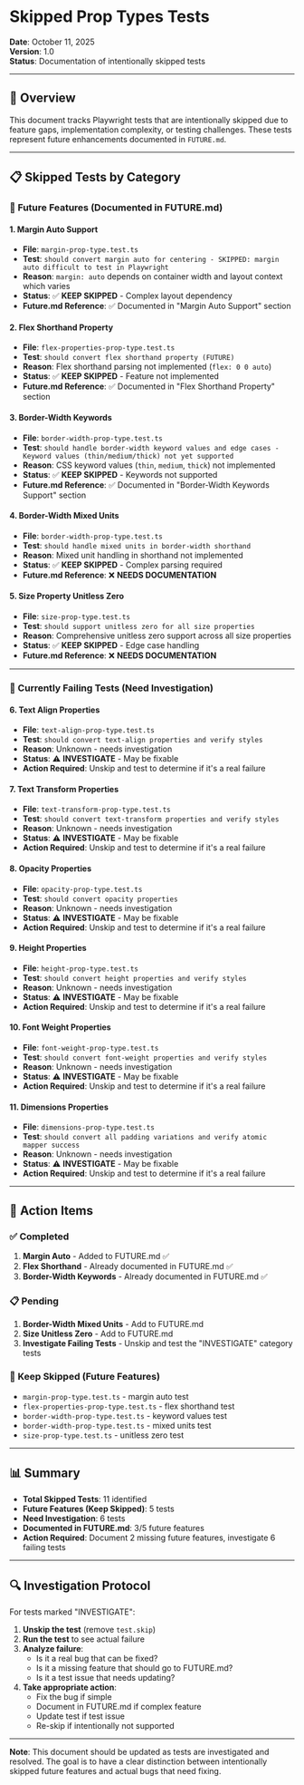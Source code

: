 # Skipped Prop Types Tests

**Date**: October 11, 2025  
**Version**: 1.0  
**Status**: Documentation of intentionally skipped tests

---

## 🎯 **Overview**

This document tracks Playwright tests that are intentionally skipped due to feature gaps, implementation complexity, or testing challenges. These tests represent future enhancements documented in `FUTURE.md`.

---

## 📋 **Skipped Tests by Category**

### **🔮 Future Features (Documented in FUTURE.md)**

#### **1. Margin Auto Support**
- **File**: `margin-prop-type.test.ts`
- **Test**: `should convert margin auto for centering - SKIPPED: margin auto difficult to test in Playwright`
- **Reason**: `margin: auto` depends on container width and layout context which varies
- **Status**: ✅ **KEEP SKIPPED** - Complex layout dependency
- **Future.md Reference**: ✅ Documented in "Margin Auto Support" section

#### **2. Flex Shorthand Property**
- **File**: `flex-properties-prop-type.test.ts`
- **Test**: `should convert flex shorthand property (FUTURE)`
- **Reason**: Flex shorthand parsing not implemented (`flex: 0 0 auto`)
- **Status**: ✅ **KEEP SKIPPED** - Feature not implemented
- **Future.md Reference**: ✅ Documented in "Flex Shorthand Property" section

#### **3. Border-Width Keywords**
- **File**: `border-width-prop-type.test.ts`
- **Test**: `should handle border-width keyword values and edge cases - Keyword values (thin/medium/thick) not yet supported`
- **Reason**: CSS keyword values (`thin`, `medium`, `thick`) not implemented
- **Status**: ✅ **KEEP SKIPPED** - Keywords not supported
- **Future.md Reference**: ✅ Documented in "Border-Width Keywords Support" section

#### **4. Border-Width Mixed Units**
- **File**: `border-width-prop-type.test.ts`
- **Test**: `should handle mixed units in border-width shorthand`
- **Reason**: Mixed unit handling in shorthand not implemented
- **Status**: ✅ **KEEP SKIPPED** - Complex parsing required
- **Future.md Reference**: ❌ **NEEDS DOCUMENTATION**

#### **5. Size Property Unitless Zero**
- **File**: `size-prop-type.test.ts`
- **Test**: `should support unitless zero for all size properties`
- **Reason**: Comprehensive unitless zero support across all size properties
- **Status**: ✅ **KEEP SKIPPED** - Edge case handling
- **Future.md Reference**: ❌ **NEEDS DOCUMENTATION**

---

### **🚨 Currently Failing Tests (Need Investigation)**

#### **6. Text Align Properties**
- **File**: `text-align-prop-type.test.ts`
- **Test**: `should convert text-align properties and verify styles`
- **Reason**: Unknown - needs investigation
- **Status**: ⚠️ **INVESTIGATE** - May be fixable
- **Action Required**: Unskip and test to determine if it's a real failure

#### **7. Text Transform Properties**
- **File**: `text-transform-prop-type.test.ts`
- **Test**: `should convert text-transform properties and verify styles`
- **Reason**: Unknown - needs investigation
- **Status**: ⚠️ **INVESTIGATE** - May be fixable
- **Action Required**: Unskip and test to determine if it's a real failure

#### **8. Opacity Properties**
- **File**: `opacity-prop-type.test.ts`
- **Test**: `should convert opacity properties`
- **Reason**: Unknown - needs investigation
- **Status**: ⚠️ **INVESTIGATE** - May be fixable
- **Action Required**: Unskip and test to determine if it's a real failure

#### **9. Height Properties**
- **File**: `height-prop-type.test.ts`
- **Test**: `should convert height properties and verify styles`
- **Reason**: Unknown - needs investigation
- **Status**: ⚠️ **INVESTIGATE** - May be fixable
- **Action Required**: Unskip and test to determine if it's a real failure

#### **10. Font Weight Properties**
- **File**: `font-weight-prop-type.test.ts`
- **Test**: `should convert font-weight properties and verify styles`
- **Reason**: Unknown - needs investigation
- **Status**: ⚠️ **INVESTIGATE** - May be fixable
- **Action Required**: Unskip and test to determine if it's a real failure

#### **11. Dimensions Properties**
- **File**: `dimensions-prop-type.test.ts`
- **Test**: `should convert all padding variations and verify atomic mapper success`
- **Reason**: Unknown - needs investigation
- **Status**: ⚠️ **INVESTIGATE** - May be fixable
- **Action Required**: Unskip and test to determine if it's a real failure

---

## 🔧 **Action Items**

### **✅ Completed**
1. **Margin Auto** - Added to FUTURE.md ✅
2. **Flex Shorthand** - Already documented in FUTURE.md ✅
3. **Border-Width Keywords** - Already documented in FUTURE.md ✅

### **📋 Pending**
1. **Border-Width Mixed Units** - Add to FUTURE.md
2. **Size Unitless Zero** - Add to FUTURE.md
3. **Investigate Failing Tests** - Unskip and test the "INVESTIGATE" category tests

### **🚫 Keep Skipped (Future Features)**
- `margin-prop-type.test.ts` - margin auto test
- `flex-properties-prop-type.test.ts` - flex shorthand test  
- `border-width-prop-type.test.ts` - keyword values test
- `border-width-prop-type.test.ts` - mixed units test
- `size-prop-type.test.ts` - unitless zero test

---

## 📊 **Summary**

- **Total Skipped Tests**: 11 identified
- **Future Features (Keep Skipped)**: 5 tests
- **Need Investigation**: 6 tests
- **Documented in FUTURE.md**: 3/5 future features
- **Action Required**: Document 2 missing future features, investigate 6 failing tests

---

## 🔍 **Investigation Protocol**

For tests marked "INVESTIGATE":

1. **Unskip the test** (remove `test.skip`)
2. **Run the test** to see actual failure
3. **Analyze failure**:
   - Is it a real bug that can be fixed?
   - Is it a missing feature that should go to FUTURE.md?
   - Is it a test issue that needs updating?
4. **Take appropriate action**:
   - Fix the bug if simple
   - Document in FUTURE.md if complex feature
   - Update test if test issue
   - Re-skip if intentionally not supported

---

**Note**: This document should be updated as tests are investigated and resolved. The goal is to have a clear distinction between intentionally skipped future features and actual bugs that need fixing.
